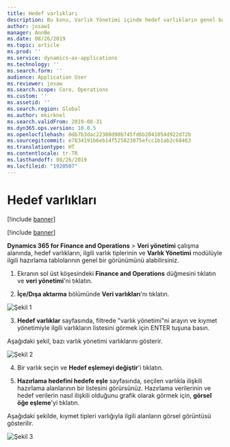 ```yaml
---
title: Hedef varlıkları
description: Bu konu, Varlık Yönetimi içinde hedef varlıkların genel bakışını almayı anlatır.
author: josaw1
manager: AnnBe
ms.date: 08/26/2019
ms.topic: article
ms.prod: ''
ms.service: dynamics-ax-applications
ms.technology: ''
ms.search.form: ''
audience: Application User
ms.reviewer: josaw
ms.search.scope: Core, Operations
ms.custom: ''
ms.assetid: ''
ms.search.region: Global
ms.author: mkirknel
ms.search.validFrom: 2019-08-31
ms.dyn365.ops.version: 10.0.5
ms.openlocfilehash: 0db7b3dac22380d90b745fd6b2041054d922d72b
ms.sourcegitcommit: e7834191b6eb14f525823075efcc1b1ab2c68463
ms.translationtype: HT
ms.contentlocale: tr-TR
ms.lasthandoff: 08/26/2019
ms.locfileid: "1920507"
---
```

# <a name="target-entities"></a>Hedef varlıkları

[!include [banner](../../includes/banner.md)]

[!include [banner](../../includes/preview-banner.md)]

**Dynamics 365 for Finance and Operations** > **Veri yönetimi** çalışma alanında, hedef varlıkların, ilgili varlık tiplerinin ve **Varlık Yönetimi** modülüyle ilgili hazırlama tablolarının genel bir görünümünü alabilirsiniz. 

1. Ekranın sol üst köşesindeki **Finance and Operations** düğmesini tıklatın ve **veri yönetimi**'ni tıklatın.

2. **İçe/Dışa aktarma** bölümünde **Veri varlıkları**'nı tıklatın. 

![Şekil 1](media/01-data-management.png)

3. **Hedef varlıklar** sayfasında, filtrede "varlık yönetimi"ni arayın ve kıymet yönetimiyle ilgili varlıkların listesini görmek için ENTER tuşuna basın.

Aşağıdaki şekil, bazı varlık yönetimi varlıklarını gösterir.

![Şekil 2](media/02-data-management.png)

4. Bir varlık seçin ve **Hedef eşlemeyi değiştir**'i tıklatın.

5. **Hazırlama hedefini hedefe eşle** sayfasında, seçilen varlıkla ilişkili hazırlama alanlarının bir listesini görürsünüz. Hazırlama verilerinin ve hedef verilerin nasıl ilişkili olduğunu grafik olarak görmek için, **görsel öğe eşleme**'yi tıklatın. 

Aşağıdaki şekilde, kıymet tipleri varlığıyla ilgili alanların görsel görüntüsü gösterilir.

![Şekil 3](media/03-data-management.png)

